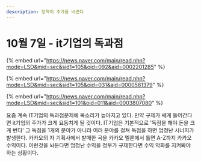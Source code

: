 ```yaml
---
description: 정책이 주가를 바꾼다
---
```


# 10월 7일 - it기업의 독과점

{% embed url="https://news.naver.com/main/read.nhn?mode=LSD&mid=sec&sid1=105&oid=092&aid=0002201285" %}

{% embed url="https://news.naver.com/main/read.nhn?mode=LSD&mid=sec&sid1=105&oid=031&aid=0000561379" %}

{% embed url="https://news.naver.com/main/read.nhn?mode=LSD&mid=sec&sid1=101&oid=011&aid=0003807080" %}

요즘 계속 IT기업의 독과점문제에 목소리가 높아지고 있다.  만약 규제가 쎄게 들어간다면 it기업의 주가가 크게 요동치게 될 것이다. IT기업은 기본적으로 '독점을 해야 돈을 크게 번다' 그 독점을 1개의 분야가 아니라 여러 분야를 걸쳐 독점을 하면 엄청난 시너지가 발생한다. 카카오의 자 기획사에서 발매한 곡을 카카오 멜론에서 틀면 A-Z까지 카카오 수익이다. 이런것을 놔둔다면 엄청난 수익을 정부가 규제한다면 수익 악화를 지켜봐야 하는 상황이다.

